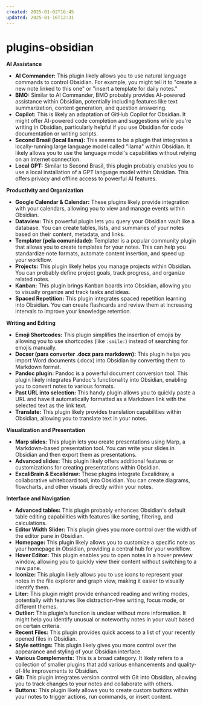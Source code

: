 ```yaml
---
created: 2025-01-02T16:45
updated: 2025-01-16T12:31
---
```

# plugins-obsidian
**AI Assistance**

- **AI Commander:** This plugin likely allows you to use natural language commands to control Obsidian. For example, you might tell it to "create a new note linked to this one" or "insert a template for daily notes."
- **BMO:** Similar to AI Commander, BMO probably provides AI-powered assistance within Obsidian, potentially including features like text summarization, content generation, and question answering.
- **Copilot:** This is likely an adaptation of GitHub Copilot for Obsidian. It might offer AI-powered code completion and suggestions while you're writing in Obsidian, particularly helpful if you use Obsidian for code documentation or writing scripts.
- **Second Brasil (local llama):** This seems to be a plugin that integrates a locally-running large language model called "llama" within Obsidian. It likely allows you to use the language model's capabilities without relying on an internet connection.
- **Local GPT:** Similar to Second Brasil, this plugin probably enables you to use a local installation of a GPT language model within Obsidian. This offers privacy and offline access to powerful AI features.

**Productivity and Organization**

- **Google Calendar & Calendar:** These plugins likely provide integration with your calendars, allowing you to view and manage events within Obsidian.
- **Dataview:** This powerful plugin lets you query your Obsidian vault like a database. You can create tables, lists, and summaries of your notes based on their content, metadata, and links.
- **Templater (pela comunidade):** Templater is a popular community plugin that allows you to create templates for your notes. This can help you standardize note formats, automate content insertion, and speed up your workflow.
- **Projects:** This plugin likely helps you manage projects within Obsidian. You can probably define project goals, track progress, and organize related notes.
- **Kanban:** This plugin brings Kanban boards into Obsidian, allowing you to visually organize and track tasks and ideas.
- **Spaced Repetition:** This plugin integrates spaced repetition learning into Obsidian. You can create flashcards and review them at increasing intervals to improve your knowledge retention.

**Writing and Editing**

- **Emoji Shortcodes:** This plugin simplifies the insertion of emojis by allowing you to use shortcodes (like `:smile:`) instead of searching for emojis manually.
- **Docxer (para converter .docx para markdown):** This plugin helps you import Word documents (.docx) into Obsidian by converting them to Markdown format.
- **Pandoc plugin:** Pandoc is a powerful document conversion tool. This plugin likely integrates Pandoc's functionality into Obsidian, enabling you to convert notes to various formats.
- **Past URL into selection:** This handy plugin allows you to quickly paste a URL and have it automatically formatted as a Markdown link with the selected text as the link text.
- **Translate:** This plugin likely provides translation capabilities within Obsidian, allowing you to translate text in your notes.

**Visualization and Presentation**

- **Marp slides:** This plugin lets you create presentations using Marp, a Markdown-based presentation tool. You can write your slides in Obsidian and then export them as presentations.
- **Advanced slides:** This plugin likely offers additional features or customizations for creating presentations within Obsidian.
- **ExcaliBrain & Excalidraw:** These plugins integrate Excalidraw, a collaborative whiteboard tool, into Obsidian. You can create diagrams, flowcharts, and other visuals directly within your notes.

**Interface and Navigation**

- **Advanced tables:** This plugin probably enhances Obsidian's default table editing capabilities with features like sorting, filtering, and calculations.
- **Editor Width Slider:** This plugin gives you more control over the width of the editor pane in Obsidian.
- **Homepage:** This plugin likely allows you to customize a specific note as your homepage in Obsidian, providing a central hub for your workflow.
- **Hover Editor:** This plugin enables you to open notes in a hover preview window, allowing you to quickly view their content without switching to a new pane.
- **Iconize:** This plugin likely allows you to use icons to represent your notes in the file explorer and graph view, making it easier to visually identify them.
- **Liter:** This plugin might provide enhanced reading and writing modes, potentially with features like distraction-free writing, focus mode, or different themes.
- **Outlier:** This plugin's function is unclear without more information. It might help you identify unusual or noteworthy notes in your vault based on certain criteria.
- **Recent Files:** This plugin provides quick access to a list of your recently opened files in Obsidian.
- **Style settings:** This plugin likely gives you more control over the appearance and styling of your Obsidian interface.
- **Various Complements:** This is a broad category. It likely refers to a collection of smaller plugins that add various enhancements and quality-of-life improvements to Obsidian.
- **Git:** This plugin integrates version control with Git into Obsidian, allowing you to track changes to your notes and collaborate with others.
- **Buttons:** This plugin likely allows you to create custom buttons within your notes to trigger actions, run commands, or insert content.
